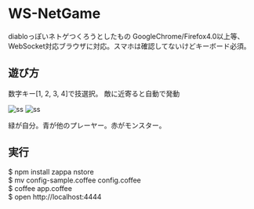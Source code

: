 WS-NetGame
===============

diabloっぽいネトゲつくろうとしたもの
GoogleChrome/Firefox4.0以上等、WebSocket対応ブラウザに対応。スマホは確認してないけどキーボード必須。


遊び方
---------
数字キー[1, 2, 3, 4]で技選択。
敵に近寄ると自動で発動

![ss](https://github.com/mizchi/ws-netgame/raw/master/ss.jpg "ss")
![ss](https://github.com/mizchi/ws-netgame/raw/master/ss2.jpg "ss")

緑が自分。青が他のプレーヤー。赤がモンスター。

実行
---------

$ npm install zappa nstore  
$ mv config-sample.coffee config.coffee  
$ coffee app.coffee  
$ open http://localhost:4444  


